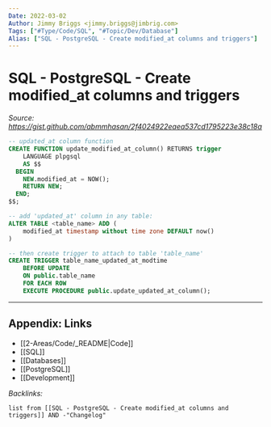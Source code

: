 ```yaml
---
Date: 2022-03-02
Author: Jimmy Briggs <jimmy.briggs@jimbrig.com>
Tags: ["#Type/Code/SQL", "#Topic/Dev/Database"]
Alias: ["SQL - PostgreSQL - Create modified_at columns and triggers"]
---
```


# SQL - PostgreSQL - Create modified_at columns and triggers

*Source: https://gist.github.com/abmmhasan/2f4024922eaea537cd1795223e38c18a*

```SQL
-- updated_at column function
CREATE FUNCTION update_modified_at_column() RETURNS trigger
    LANGUAGE plpgsql
    AS $$
  BEGIN
    NEW.modified_at = NOW();
    RETURN NEW;
  END;
$$;

-- add 'updated_at' column in any table:
ALTER TABLE <table_name> ADD (
    modified_at timestamp without time zone DEFAULT now()
)

-- then create trigger to attach to table 'table_name'
CREATE TRIGGER table_name_updated_at_modtime
    BEFORE UPDATE 
    ON public.table_name
    FOR EACH ROW
    EXECUTE PROCEDURE public.update_updated_at_column();
```


***

## Appendix: Links

- [[2-Areas/Code/_README|Code]]
- [[SQL]]
- [[Databases]]
- [[PostgreSQL]]
- [[Development]]

*Backlinks:*

```dataview
list from [[SQL - PostgreSQL - Create modified_at columns and triggers]] AND -"Changelog"
```